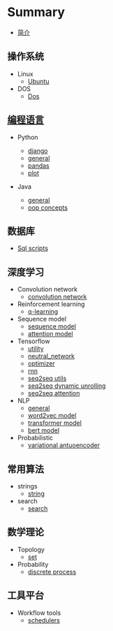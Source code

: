 # Summary
* [简介](README.md)

## 操作系统

* Linux
    * [Ubuntu](OS/linux/ubuntu.md)
* DOS
    * [Dos](OS/dos/batch.md)

## [编程语言](ProgrammingLanguage/contents.md)

* Python
    * [django](ProgrammingLanguage/python/django.md)
    * [general](ProgrammingLanguage/python/general.md)
    * [pandas](ProgrammingLanguage/python/pandas.md)
    * [plot](ProgrammingLanguage/python/plot.md)

* Java
    * [general](ProgrammingLanguage/java/geneal.md)
    * [oop concepts](ProgrammingLanguage/java/oop.md)

## 数据库
* [Sql scripts](Database/sql_scripts.md)

## 深度学习
* Convolution network
  * [convolution network](DeepLearning/convolution/conv_network.md)
* Reinforcement learning
    * [q-learning](DeepLearning/reinforcement/q-learning.md)
* Sequence model
    * [sequence model](DeepLearning/sequence_model/sequence_model.md)
    * [attention model](DeepLearning/sequence_model/attention.md)
* Tensorflow
    * [utility](DeepLearning/tensorflow/utils.md)
    * [neutral_network](DeepLearning/tensorflow/neutral_network.md)
    * [optimizer](DeepLearning/tensorflow/optimizer.md)
    * [rnn](DeepLearning/tensorflow/rnn.md)
    * [seq2seq utils](DeepLearning/tensorflow/seq2seq_utils.md)
    * [seq2seq dynamic unrolling](DeepLearning/tensorflow/seq2seq_dynamic.md)
    * [seq2seq attention](DeepLearning/tensorflow/seq2seq_attention.md)
* NLP
    * [general](DeepLearning/nlp/general.md)
    * [word2vec model](DeepLearning/nlp/nlp_word2vec.md)
    * [transformer model](DeepLearning/nlp/transformer.md)
    * [bert model](DeepLearning/nlp/google_bert.md)
* Probabilistic
  * [variational antuoencoder](DeepLearning/probabilistic/vae.md)

## 常用算法
* strings
  * [string](Algorithms/string/string.md)
* search
  * [search](Algorithms/search/search.md)

## 数学理论
* Topology
  * [set](Mathematics/topology/set.md)
* Probability
  * [discrete process](Mathematics/probability/discrete_process.md)

## 工具平台
* Workflow tools
  * [schedulers](Tools/workflow/schedulers.md)

